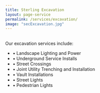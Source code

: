 ```yaml
---
title: Sterling Excavation
layout: page-service
permalink: /services/excavation/
image: "secExcavation.jpg"
---
```

<br>
Our excavation services include:
<br>

- &#8226; Landscape Lighting and Power
- &#8226; Underground Service Installs
- &#8226; Street Crossings
- &#8226; Joint Utility Trenching and Installation
- &#8226; Vault Installations
- &#8226; Street Lights
- &#8226; Pedestrian Lights
